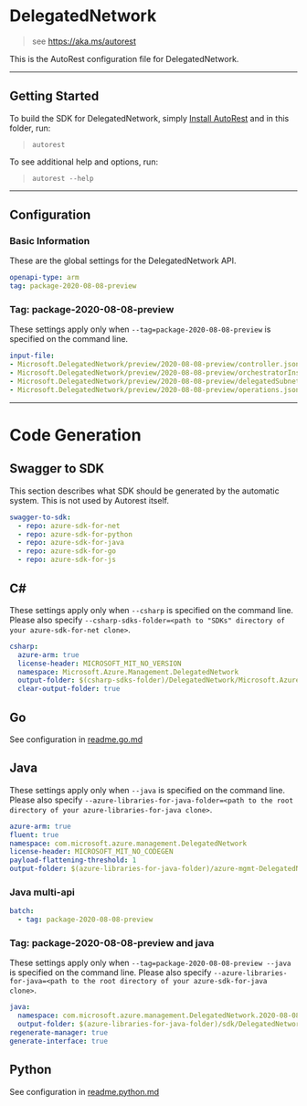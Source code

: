 # DelegatedNetwork

> see https://aka.ms/autorest

This is the AutoRest configuration file for DelegatedNetwork.



---
## Getting Started
To build the SDK for DelegatedNetwork, simply [Install AutoRest](https://aka.ms/autorest/install) and in this folder, run:

> `autorest`

To see additional help and options, run:

> `autorest --help`
---

## Configuration



### Basic Information
These are the global settings for the DelegatedNetwork API.

``` yaml
openapi-type: arm
tag: package-2020-08-08-preview
```


### Tag: package-2020-08-08-preview

These settings apply only when `--tag=package-2020-08-08-preview` is specified on the command line.

``` yaml $(tag) == 'package-2020-08-08-preview'
input-file:
- Microsoft.DelegatedNetwork/preview/2020-08-08-preview/controller.json
- Microsoft.DelegatedNetwork/preview/2020-08-08-preview/orchestratorInstances.json
- Microsoft.DelegatedNetwork/preview/2020-08-08-preview/delegatedSubnets.json
- Microsoft.DelegatedNetwork/preview/2020-08-08-preview/operations.json
```

---
# Code Generation


## Swagger to SDK

This section describes what SDK should be generated by the automatic system.
This is not used by Autorest itself.

``` yaml $(swagger-to-sdk)
swagger-to-sdk:
  - repo: azure-sdk-for-net
  - repo: azure-sdk-for-python
  - repo: azure-sdk-for-java
  - repo: azure-sdk-for-go
  - repo: azure-sdk-for-js
```

## C#

These settings apply only when `--csharp` is specified on the command line.
Please also specify `--csharp-sdks-folder=<path to "SDKs" directory of your azure-sdk-for-net clone>`.

``` yaml $(csharp)
csharp:
  azure-arm: true
  license-header: MICROSOFT_MIT_NO_VERSION
  namespace: Microsoft.Azure.Management.DelegatedNetwork
  output-folder: $(csharp-sdks-folder)/DelegatedNetwork/Microsoft.Azure.Management.DelegatedNetwork/src/Generated
  clear-output-folder: true
```

## Go

See configuration in [readme.go.md](./readme.go.md)

## Java

These settings apply only when `--java` is specified on the command line.
Please also specify `--azure-libraries-for-java-folder=<path to the root directory of your azure-libraries-for-java clone>`.

``` yaml $(java)
azure-arm: true
fluent: true
namespace: com.microsoft.azure.management.DelegatedNetwork
license-header: MICROSOFT_MIT_NO_CODEGEN
payload-flattening-threshold: 1
output-folder: $(azure-libraries-for-java-folder)/azure-mgmt-DelegatedNetwork
```

### Java multi-api

``` yaml $(java) && $(multiapi)
batch:
  - tag: package-2020-08-08-preview
```

### Tag: package-2020-08-08-preview and java

These settings apply only when `--tag=package-2020-08-08-preview --java` is specified on the command line.
Please also specify `--azure-libraries-for-java=<path to the root directory of your azure-sdk-for-java clone>`.

``` yaml $(tag) == 'package-2020-08-08-preview' && $(java) && $(multiapi)
java:
  namespace: com.microsoft.azure.management.DelegatedNetwork.2020-08-08-preview
  output-folder: $(azure-libraries-for-java-folder)/sdk/DelegatedNetwork/mgmt-2020-08-08-preview
regenerate-manager: true
generate-interface: true
```

## Python

See configuration in [readme.python.md](./readme.python.md)


